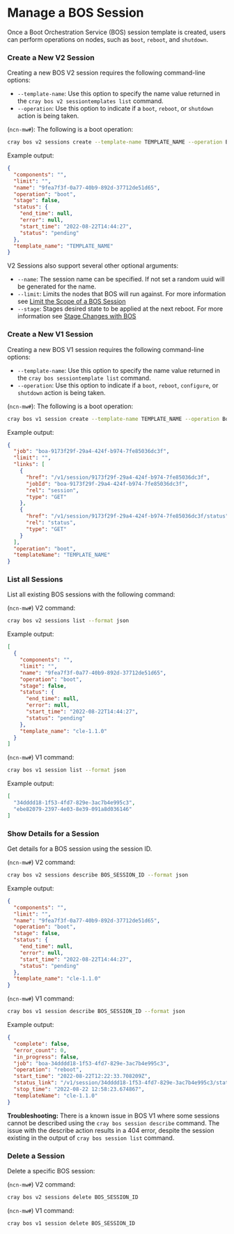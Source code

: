 # Manage a BOS Session

Once a Boot Orchestration Service \(BOS\) session template is created, users can perform operations on nodes, such as `boot`, `reboot`, and `shutdown`.

### Create a New V2 Session

Creating a new BOS V2 session requires the following command-line options:

-   `--template-name`: Use this option to specify the name value returned in the `cray bos v2 sessiontemplates list` command.
-   `--operation`: Use this option to indicate if a `boot`, `reboot`, or `shutdown` action is being taken.

(`ncn-mw#`): The following is a boot operation:

```bash
cray bos v2 sessions create --template-name TEMPLATE_NAME --operation Boot --format json
```

Example output:

```json
{
  "components": "",
  "limit": "",
  "name": "9fea7f3f-0a77-40b9-892d-37712de51d65",
  "operation": "boot",
  "stage": false,
  "status": {
    "end_time": null,
    "error": null,
    "start_time": "2022-08-22T14:44:27",
    "status": "pending"
  },
  "template_name": "TEMPLATE_NAME"
}
```

V2 Sessions also support several other optional arguments:
* `--name`: The session name can be specified.  If not set a random uuid will be generated for the name.
* `--limit`: Limits the nodes that BOS will run against.  For more information see [Limit the Scope of a BOS Session](Limit_the_Scope_of_a_BOS_Session.md)
* `--stage`: Stages desired state to be applied at the next reboot.  For more information see [Stage Changes with BOS](Stage_Changes_with_BOS.md)

### Create a New V1 Session

Creating a new BOS V1 session requires the following command-line options:

-   `--template-name`: Use this option to specify the name value returned in the `cray bos sessiontemplate list` command.
-   `--operation`: Use this option to indicate if a `boot`, `reboot`, `configure`, or `shutdown` action is being taken.

(`ncn-mw#`): The following is a boot operation:

```bash
cray bos v1 session create --template-name TEMPLATE_NAME --operation Boot --format json
```

Example output:

```json
{
  "job": "boa-9173f29f-29a4-424f-b974-7fe85036dc3f",
  "limit": "",
  "links": [
    {
      "href": "/v1/session/9173f29f-29a4-424f-b974-7fe85036dc3f",
      "jobId": "boa-9173f29f-29a4-424f-b974-7fe85036dc3f",
      "rel": "session",
      "type": "GET"
    },
    {
      "href": "/v1/session/9173f29f-29a4-424f-b974-7fe85036dc3f/status",
      "rel": "status",
      "type": "GET"
    }
  ],
  "operation": "boot",
  "templateName": "TEMPLATE_NAME"
}
```

### List all Sessions

List all existing BOS sessions with the following command:

(`ncn-mw#`) V2 command:

```bash
cray bos v2 sessions list --format json
```

Example output:

```json
[
  {
    "components": "",
    "limit": "",
    "name": "9fea7f3f-0a77-40b9-892d-37712de51d65",
    "operation": "boot",
    "stage": false,
    "status": {
      "end_time": null,
      "error": null,
      "start_time": "2022-08-22T14:44:27",
      "status": "pending"
    },
    "template_name": "cle-1.1.0"
  }
]
```

(`ncn-mw#`) V1 command:

```bash
cray bos v1 session list --format json
```

Example output:

```json
[
  "34dddd18-1f53-4fd7-829e-3ac7b4e995c3",
  "ebe82079-2397-4e03-8e39-091a8d036146"
]
```

### Show Details for a Session

Get details for a BOS session using the session ID.

(`ncn-mw#`) V2 command:

```bash
cray bos v2 sessions describe BOS_SESSION_ID --format json
```

Example output:

```json
{
  "components": "",
  "limit": "",
  "name": "9fea7f3f-0a77-40b9-892d-37712de51d65",
  "operation": "boot",
  "stage": false,
  "status": {
    "end_time": null,
    "error": null,
    "start_time": "2022-08-22T14:44:27",
    "status": "pending"
  },
  "template_name": "cle-1.1.0"
}
```

(`ncn-mw#`) V1 command:

```bash
cray bos v1 session describe BOS_SESSION_ID --format json
```

Example output:

```json
{
  "complete": false,
  "error_count": 0,
  "in_progress": false,
  "job": "boa-34dddd18-1f53-4fd7-829e-3ac7b4e995c3",
  "operation": "reboot",
  "start_time": "2022-08-22T12:22:33.708209Z",
  "status_link": "/v1/session/34dddd18-1f53-4fd7-829e-3ac7b4e995c3/status",
  "stop_time": "2022-08-22 12:58:23.674867",
  "templateName": "cle-1.1.0"
}
```

**Troubleshooting:** There is a known issue in BOS V1 where some sessions cannot be described using the `cray bos session describe` command. The issue with the describe action results in a 404 error, despite the session existing in the output of `cray bos session list` command.

### Delete a Session

Delete a specific BOS session:

(`ncn-mw#`) V2 command:

```bash
cray bos v2 sessions delete BOS_SESSION_ID
```

(`ncn-mw#`) V1 command:

```bash
cray bos v1 session delete BOS_SESSION_ID
```

